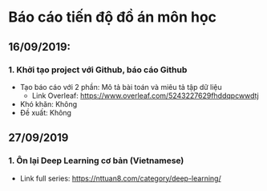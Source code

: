 # Báo cáo tiến độ đồ án môn học
## 16/09/2019: 
### 1. Khởi tạo project với Github, báo cáo Github
- Tạo báo cáo với 2 phần: Mô tả bài toán và miêu tả tập dữ liệu
  - Link Overleaf: https://www.overleaf.com/5243227629fhddqpcwwdtj
- Khó khăn: Không
- Đề xuất: Không

## 27/09/2019 
### 1. Ôn lại Deep Learning cơ bản (Vietnamese) 
- Link full series: https://nttuan8.com/category/deep-learning/

